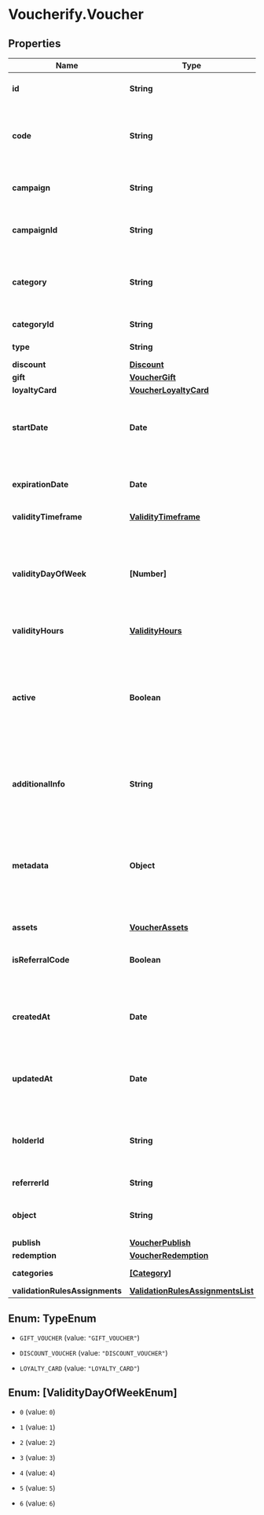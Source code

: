 # Voucherify.Voucher

## Properties

Name | Type | Description | Notes
------------ | ------------- | ------------- | -------------
**id** | **String** | Assigned by the Voucherify API, identifies the voucher. | [optional] 
**code** | **String** | A code that identifies a voucher. Pattern can use all letters of the English alphabet, Arabic numerals, and special characters. | [optional] 
**campaign** | **String** | A unique campaign name, identifies the voucher&#39;s parent campaign. | [optional] 
**campaignId** | **String** | Assigned by the Voucherify API, identifies the voucher&#39;s parent campaign. | [optional] 
**category** | **String** | Tag defining the category that this voucher belongs to. Useful when listing vouchers using the List Vouchers endpoint. | [optional] 
**categoryId** | **String** | Unique category ID assigned by Voucherify. | [optional] 
**type** | **String** | Defines the type of the voucher.  | [optional] 
**discount** | [**Discount**](Discount.md) |  | [optional] 
**gift** | [**VoucherGift**](VoucherGift.md) |  | [optional] 
**loyaltyCard** | [**VoucherLoyaltyCard**](VoucherLoyaltyCard.md) |  | [optional] 
**startDate** | **Date** | Activation timestamp defines when the code starts to be active in ISO 8601 format. Voucher is *inactive before* this date.  | [optional] 
**expirationDate** | **Date** | Expiration timestamp defines when the code expires in ISO 8601 format.  Voucher is *inactive after* this date. | [optional] 
**validityTimeframe** | [**ValidityTimeframe**](ValidityTimeframe.md) |  | [optional] 
**validityDayOfWeek** | **[Number]** | Integer array corresponding to the particular days of the week in which the voucher is valid.  - &#x60;0&#x60; Sunday - &#x60;1&#x60; Monday - &#x60;2&#x60; Tuesday - &#x60;3&#x60; Wednesday - &#x60;4&#x60; Thursday - &#x60;5&#x60; Friday - &#x60;6&#x60; Saturday | [optional] 
**validityHours** | [**ValidityHours**](ValidityHours.md) |  | [optional] 
**active** | **Boolean** | A flag to toggle the voucher on or off. You can disable a voucher even though it&#39;s within the active period defined by the &#x60;start_date&#x60; and &#x60;expiration_date&#x60;.    - &#x60;true&#x60; indicates an *active* voucher - &#x60;false&#x60; indicates an *inactive* voucher | [optional] 
**additionalInfo** | **String** | An optional field to keep any extra textual information about the code such as a code description and details. | [optional] 
**metadata** | **Object** | The metadata object stores all custom attributes assigned to the code. A set of key/value pairs that you can attach to a voucher object. It can be useful for storing additional information about the voucher in a structured format. | [optional] 
**assets** | [**VoucherAssets**](VoucherAssets.md) |  | [optional] 
**isReferralCode** | **Boolean** | Flag indicating whether this voucher is a referral code; &#x60;true&#x60; for campaign type &#x60;REFERRAL_PROGRAM&#x60;. | [optional] 
**createdAt** | **Date** | Timestamp representing the date and time when the voucher was created. The value is shown in the ISO 8601 format. | [optional] 
**updatedAt** | **Date** | Timestamp representing the date and time when the voucher was last updated in ISO 8601 format. | [optional] 
**holderId** | **String** | Unique customer identifier of the redeemable holder. It equals to the customer ID assigned by Voucherify. | [optional] 
**referrerId** | **String** | Unique identifier of the referring person. | [optional] 
**object** | **String** | The type of the object represented by JSON. Default is &#x60;voucher&#x60;. | [optional] [default to &#39;voucher&#39;]
**publish** | [**VoucherPublish**](VoucherPublish.md) |  | [optional] 
**redemption** | [**VoucherRedemption**](VoucherRedemption.md) |  | [optional] 
**categories** | [**[Category]**](Category.md) | Contains details about the category. | [optional] 
**validationRulesAssignments** | [**ValidationRulesAssignmentsList**](ValidationRulesAssignmentsList.md) |  | [optional] 



## Enum: TypeEnum


* `GIFT_VOUCHER` (value: `"GIFT_VOUCHER"`)

* `DISCOUNT_VOUCHER` (value: `"DISCOUNT_VOUCHER"`)

* `LOYALTY_CARD` (value: `"LOYALTY_CARD"`)





## Enum: [ValidityDayOfWeekEnum]


* `0` (value: `0`)

* `1` (value: `1`)

* `2` (value: `2`)

* `3` (value: `3`)

* `4` (value: `4`)

* `5` (value: `5`)

* `6` (value: `6`)




